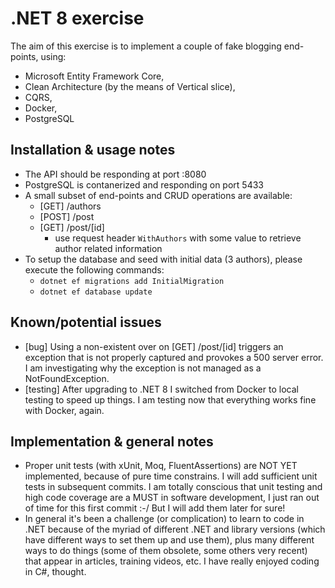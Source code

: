 # .NET 8 exercise

The aim of this exercise is to implement a couple of fake blogging end-points, using:

* Microsoft Entity Framework Core,
* Clean Architecture (by the means of Vertical slice),
* CQRS,
* Docker,
* PostgreSQL

## Installation & usage notes

* The API should be responding at port :8080
* PostgreSQL is contanerized and responding on port 5433
* A small subset of end-points and CRUD operations are available:
    * [GET] /authors
    * [POST] /post
    * [GET] /post/[id]
        * use request header `WithAuthors` with some value to retrieve author related information
* To setup the database and seed with initial data (3 authors), please execute the following commands:
    * `dotnet ef migrations add InitialMigration`
    * `dotnet ef database update`

## Known/potential issues

* [bug] Using a non-existent over on [GET] /post/[id] triggers an exception that is not properly captured and provokes a 500 server error. I am investigating why the exception is not managed as a NotFoundException.
* [testing] After upgrading to .NET 8 I switched from Docker to local testing to speed up things. I am testing now that everything works fine with Docker, again.

## Implementation & general notes

* Proper unit tests (with xUnit, Moq, FluentAssertions) are NOT YET implemented, because of pure time constrains. I will add sufficient unit tests in subsequent commits. I am totally conscious that unit testing and high code coverage are a MUST in software development, I just ran out of time for this first commit :-/ But I will add them later for sure!
* In general it's been a challenge (or complication) to learn to code in .NET because of the myriad of different .NET and library versions (which have different ways to set them up and use them), plus many different ways to do things (some of them obsolete, some others very recent) that appear in articles, training videos, etc. I have really enjoyed coding in C#, thought.
